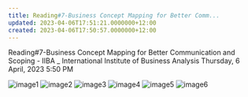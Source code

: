 ```yaml
---
title: Reading#7-Business Concept Mapping for Better Comm...
updated: 2023-04-06T17:51:21.0000000+12:00
created: 2023-04-06T17:50:57.0000000+12:00
---
```


Reading#7-Business Concept Mapping for Better Communication and Scoping - IIBA \_ International Institute of Business Analysis
Thursday, 6 April, 2023
5:50 PM

![image1](../../../../resources/cf96f9dad78842a299be7cfb293e3994.png)
![image2](../../../../resources/1f7af8d71a75495585b750cc49aba1f8.png)
![image3](../../../../resources/fd55bc6d45594819b6582b3e91323698.png)
![image4](../../../../resources/531a23f6793a4baca859d3f78db1f63d.png)
![image5](../../../../resources/5cf55dc428404e5dbb72b5f201227b4b.png)
![image6](../../../../resources/6d4c848d56864c4e9c58b172bbec39d1.png)
